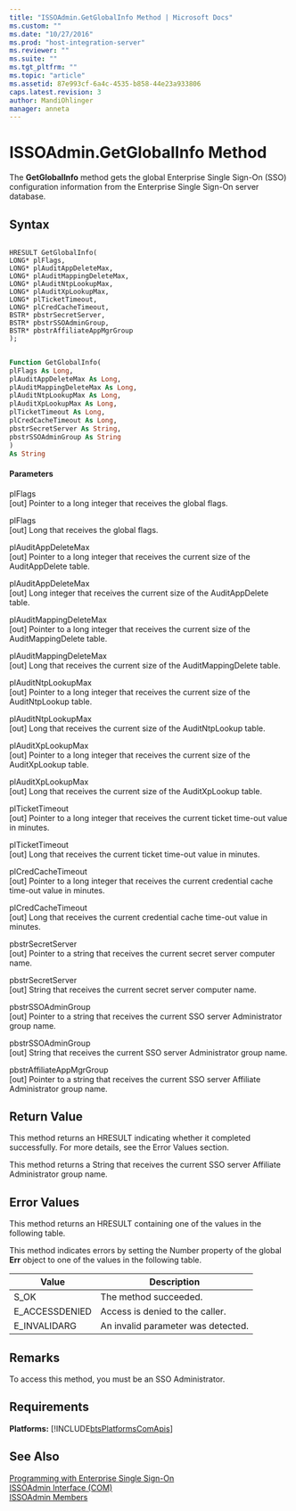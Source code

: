 ```yaml
---
title: "ISSOAdmin.GetGlobalInfo Method | Microsoft Docs"
ms.custom: ""
ms.date: "10/27/2016"
ms.prod: "host-integration-server"
ms.reviewer: ""
ms.suite: ""
ms.tgt_pltfrm: ""
ms.topic: "article"
ms.assetid: 87e993cf-6a4c-4535-b858-44e23a933806
caps.latest.revision: 3
author: MandiOhlinger
manager: anneta
---
```

# ISSOAdmin.GetGlobalInfo Method
The **GetGlobalInfo** method gets the global Enterprise Single Sign-On (SSO) configuration information from the Enterprise Single Sign-On server database.  
  
## Syntax  
  
```cpp#  
  
HRESULT GetGlobalInfo(  
LONG* plFlags,  
LONG* plAuditAppDeleteMax,  
LONG* plAuditMappingDeleteMax,  
LONG* plAuditNtpLookupMax,  
LONG* plAuditXpLookupMax,  
LONG* plTicketTimeout,  
LONG* plCredCacheTimeout,  
BSTR* pbstrSecretServer,  
BSTR* pbstrSSOAdminGroup,  
BSTR* pbstrAffiliateAppMgrGroup  
);  
```  
  
```vb  
  
Function GetGlobalInfo(  
plFlags As Long,  
plAuditAppDeleteMax As Long,  
plAuditMappingDeleteMax As Long,  
plAuditNtpLookupMax As Long,  
plAuditXpLookupMax As Long,  
plTicketTimeout As Long,  
plCredCacheTimeout As Long,  
pbstrSecretServer As String,  
pbstrSSOAdminGroup As String  
)  
As String  
```  
  
#### Parameters  
 plFlags  
 [out]  Pointer to a long integer that receives the global flags.  
  
 plFlags  
 [out]  Long that receives the global flags.  
  
 plAuditAppDeleteMax  
 [out]  Pointer to a long integer that receives the current size of the AuditAppDelete table.  
  
 plAuditAppDeleteMax  
 [out]  Long integer that receives the current size of the AuditAppDelete table.  
  
 plAuditMappingDeleteMax  
 [out]  Pointer to a long integer that receives the current size of the AuditMappingDelete table.  
  
 plAuditMappingDeleteMax  
 [out]  Long that receives the current size of the AuditMappingDelete table.  
  
 plAuditNtpLookupMax  
 [out]  Pointer to a long integer that receives the current size of the AuditNtpLookup table.  
  
 plAuditNtpLookupMax  
 [out]  Long that receives the current size of the AuditNtpLookup table.  
  
 plAuditXpLookupMax  
 [out]  Pointer to a long integer that receives the current size of the AuditXpLookup table.  
  
 plAuditXpLookupMax  
 [out]  Long that receives the current size of the AuditXpLookup table.  
  
 plTicketTimeout  
 [out]  Pointer to a long integer that receives the current ticket time-out value in minutes.  
  
 plTicketTimeout  
 [out]  Long that receives the current ticket time-out value in minutes.  
  
 plCredCacheTimeout  
 [out]  Pointer to a long integer that receives the current credential cache time-out value in minutes.  
  
 plCredCacheTimeout  
 [out]  Long that receives the current credential cache time-out value in minutes.  
  
 pbstrSecretServer  
 [out]  Pointer to a string that receives the current secret server computer name.  
  
 pbstrSecretServer  
 [out]  String that receives the current secret server computer name.  
  
 pbstrSSOAdminGroup  
 [out]  Pointer to a string that receives the current SSO server Administrator group name.  
  
 pbstrSSOAdminGroup  
 [out]  String that receives the current SSO server Administrator group name.  
  
 pbstrAffiliateAppMgrGroup  
 [out]  Pointer to a string that receives the current SSO server Affiliate Administrator group name.  
  
## Return Value  
 This method returns an HRESULT indicating whether it completed successfully. For more details, see the Error Values section.  
  
 This method returns a String that receives the current SSO server Affiliate Administrator group name.  
  
## Error Values  
 This method returns an HRESULT containing one of the values in the following table.  
  
 This method indicates errors by setting the Number property of the global **Err** object to one of the values in the following table.  
  
|Value|Description|  
|-----------|-----------------|  
|S_OK|The method succeeded.|  
|E_ACCESSDENIED|Access is denied to the caller.|  
|E_INVALIDARG|An invalid parameter was detected.|  
  
## Remarks  
 To access this method, you must be an SSO Administrator.  
  
## Requirements  
 **Platforms:**  [!INCLUDE[btsPlatformsComApis](../esso/includes/btsplatformscomapis-md.md)]  
  
## See Also  
 [Programming with Enterprise Single Sign-On](../esso/programming-with-enterprise-single-sign-on.md)   
 [ISSOAdmin Interface (COM)](../esso/issoadmin-interface-com.md)   
 [ISSOAdmin Members](../esso/issoadmin-members.md)